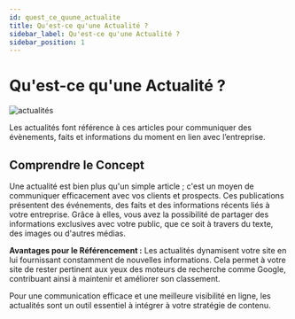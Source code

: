 ```yaml
---
id: quest_ce_quune_actualite
title: Qu'est-ce qu'une Actualité ?
sidebar_label: Qu'est-ce qu'une Actualité ?
sidebar_position: 1
---
```


# Qu'est-ce qu'une Actualité ?

![actualités](./img/61.jpg)

Les actualités font référence à ces articles pour communiquer des évènements, faits et informations du moment en lien avec l’entreprise.

## Comprendre le Concept

Une actualité est bien plus qu'un simple article ; c'est un moyen de communiquer efficacement avec vos clients et prospects. Ces publications présentent des événements, des faits et des informations récents liés à votre entreprise. Grâce à elles, vous avez la possibilité de partager des informations exclusives avec votre public, que ce soit à travers du texte, des images ou d'autres médias.

**Avantages pour le Référencement :** Les actualités dynamisent votre site en lui fournissant constamment de nouvelles informations. Cela permet à votre site de rester pertinent aux yeux des moteurs de recherche comme Google, contribuant ainsi à maintenir et améliorer son classement.

Pour une communication efficace et une meilleure visibilité en ligne, les actualités sont un outil essentiel à intégrer à votre stratégie de contenu.
